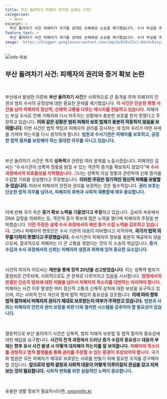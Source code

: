 ```yaml
---
title: 부산 돌려차기 피해자 국가에 손배소 시작!
categories:
  - News
excerpt: >
  부산 돌려차기 사건 피해자가 국가를 상대로 손해배상 소송을 제기했습니다. 수사 부실을 주장하며 성범죄 증거 확보의 기회를 상실했다고 밝혔습니다. 반면, 국가는 필요한 증거 수집에 노력했다고 반론했습니다. 이 사건의 향후 전개에 관심이 쏠립니다.
feature_text: >
  부산 돌려차기 사건 피해자가 국가를 상대로 손해배상 소송을 제기했습니다. 수사 부실을 주장하며 성범죄 증거 확보의 기회를 상실했다고 밝혔습니다. 반면, 국가는 필요한 증거 수집에 노력했다고 반론했습니다. 이 사건의 향후 전개에 관심이 쏠립니다.
image: 'https://blogger.googleusercontent.com/img/b/R29vZ2xl/AVvXsEixyZcFfHzMRdzZMjFBmAUKJYCLCGyLL1o632UiGVXcaFdKo_bkvkuCioo0uUKlGfBVcT3P84aROyZIXSBEx3Aw5nCQ3pTgDom1WDC4m8eifvWiAmWEEVb4x6G_l8C0QH225ldMjyaFvpxGEBGNO37VmDTDMHGhJPq73UglMfDca1-0aw/s1600/blogspot.png'
---
```


<p><img src="https://blogger.googleusercontent.com/img/b/R29vZ2xl/AVvXsEixyZcFfHzMRdzZMjFBmAUKJYCLCGyLL1o632UiGVXcaFdKo_bkvkuCioo0uUKlGfBVcT3P84aROyZIXSBEx3Aw5nCQ3pTgDom1WDC4m8eifvWiAmWEEVb4x6G_l8C0QH225ldMjyaFvpxGEBGNO37VmDTDMHGhJPq73UglMfDca1-0aw/s1600/blogspot.png" alt="info 속보" /></p>

<h2 data-ke-size="size26">부산 돌려차기 사건: 피해자의 권리와 증거 확보 논란</h2>

<p data-ke-size="size16">&nbsp;</p>

<p>부산에서 발생한 이른바 <b>부산 돌려차기 사건</b>은 사회적으로 큰 충격을 주며 피해자의 인권과 범죄 수사의 공정성에 대한 중요한 문제를 제기했습니다. <b><span style="color: #ee2323;">이 사건은 단순한 폭행 사건을 넘어 피해자의 정신적, 신체적 고통을 다루는 메시지를 전달하고 있습니다.</span></b> 피해자는 부실 수사로 인해 가해자와 다시 마주치는 상황에서 충분한 보호를 받지 못했다고 주장하고 있습니다. <b><span style="background-color: #21538527;">이와 같은 상황은 범죄 피해자 보호 법제가 충분히 작동하지 않음을 보여줍니다.</span></b> 이번 사건은 법적 책임과 피해자의 권리를 감시하는 데 있어 우리가 어떤 자세를 가져야 하는지를 다시 생각하게 합니다. <b><span style="color: #1a5490;">법원과 수사기관은 피해자를 보호하고, 공정한 법적 절차를 보장해야 하는 중대한 의무를 지니고 있습니다.</span></b></p>

<p data-ke-size="size16">&nbsp;</p>

<p>부산 돌려차기 사건은 특히 <b>성폭력</b>과 관련된 여러 문제를 노출시켰습니다. 피해자인 김씨는 “수사기관이 성폭력 정황을 밝힐 수 있는 객관적 증거를 확보하지 않았다”며 <b><span style="color: #ee2323;">수사 과정에서의 비효율성을 지적했습니다.</span></b> 그녀는 성폭력 의심 정황과 관련하여 신체 증거를 수집할 기회를 상실했다고 주장했습니다. <b><span style="background-color: #21538527;">이러한 주장은 장기적인 정신적 피해를 유발할 수 있습니다.</span></b> 따라서 피해자의 안전과 권리를 보장하는 것은 필수적입니다. <b><span style="color: #1a5490;">권리 보호는 단순한 법적 의무를 넘어서, 피해자의 회복과 사회적 재통합에 매우 중요합니다.</span></b></p>

<p data-ke-size="size16">&nbsp;</p>

<p>이에 반해 국가 측은 <b>증거 확보 노력을 기울였다고 주장</b>하고 있습니다. 김씨의 속옷에서 DNA 감정을 의뢰하는 등, 객관적 증거 확보에 많은 노력을 했다며 피해자의 주장을 반박했습니다. <b><span style="color: #ee2323;">이런 주장은 실제 수사 과정에서의 제반 증거 수집 노력을 강조하고 있습니다.</span></b> 그러나 피해자의 변호인은 수사 기관의 대응이 미비했다고 지적하며, <b><span style="background-color: #21538527;">국가가 법적 의무를 다하지 못했다고 주장했습니다.</span></b> 수사기관이 피해자의 정보를 충분히 제공하지 않음으로써, 결과적으로 피해자는 더 큰 고통을 겪었다는 것이 이 소송의 핵심입니다. <b><span style="color: #1a5490;">증거 수집과 수사 과정에서의 신뢰는 피해자의 생존과 회복에 있어 중요한 요소입니다.</span></b></p>

<p data-ke-size="size16">&nbsp;</p>

<p>사건의 피의자 이모씨는 <b>재판을 통해 징역 20년을 선고받았습니다</b>. 이는 성폭력 범죄가 중범죄로 간주되며, 사회적으로도 큰 문제로 다루어지고 있음을 시사합니다. <b><span style="color: #ee2323;">법정에서의 판결은 단순히 범죄에 대한 처벌을 넘어서 피해자의 목소리를 대변하는 자리여야 합니다.</span></b> 피해자는 사건 이후 발생한 여러 정신적 고통과 신체적 상처에 대한 보상을 요구하고 있으며, 이는 사회적 인식 개선과 함께 법적 책임의 중요성을 강조합니다. <b><span style="background-color: #21538527;">이에 따라 향후 법적 절차에서 피해자의 권리가 제대로 보호받는지 여부가 주목받고 있습니다.</span></b> <b><span style="color: #1a5490;">법원과 사회는 피해자의 안전과 권리 보장을 위한 더욱 철저한 시스템을 갖추어야 할 필요성이 있습니다.</span></b></p>

<p data-ke-size="size16">&nbsp;</p>

<p>결론적으로 부산 돌려차기 사건은 성폭력, 범죄 피해자 보호법 및 법적 절차의 중요성에 대한 해답을 요구합니다. <b>사건의 전개 과정에서 드러난 증거 수집의 중요성</b>과 <b>대응의 부재는 향후 유사 사건 발생 시 어떻게 대처해야 하는지를 잘 보여줍니다.</b> <b><span style="color: #ee2323;">피해자의 목소리를 경청하고 법적 플랫폼을 통해 권리를 주장할 수 있는 환경이 조성되어야 합니다.</span></b> 국가와 법원은 모든 피해자가 제대로 보호받는 사회를 만들기 위해 필요한 조치를 강구해야 할 것입니다. <b><span style="background-color: #21538527;">앞으로의 법적 결정과 사회적 대응이 어떻게 이루어질지 관심을 갖고 지켜보는 것이 필요합니다.</span></b> <b><span style="color: #1a5490;">사회적 변화를 위한 실질적인 노력이 중요합니다.</span></b></p>

<p data-ke-size="size16">&nbsp;</p>
유용한 생활 정보가 필요하시다면, <a href="https://onioninfo.kr" rel="dofollow">onioninfo.kr</a>


